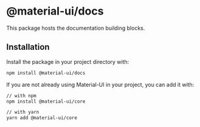 # @material-ui/docs

This package hosts the documentation building blocks.

## Installation

Install the package in your project directory with:

```sh
npm install @material-ui/docs
```

If you are not already using Material-UI in your project, you can add it with:

```sh
// with npm
npm install @material-ui/core

// with yarn
yarn add @material-ui/core
```
